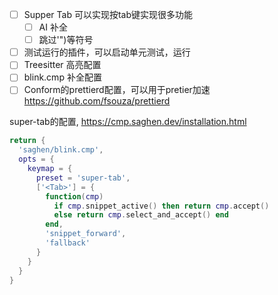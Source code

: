 - [ ] Supper Tab 可以实现按tab键实现很多功能
	- [ ] AI 补全
	- [ ] 跳过'")等符号
- [ ] 测试运行的插件，可以启动单元测试，运行
- [ ] Treesitter 高亮配置
- [ ] blink.cmp 补全配置
- [ ] Conform的prettierd配置，可以用于pretier加速 https://github.com/fsouza/prettierd

super-tab的配置, https://cmp.saghen.dev/installation.html
```lua
return {
  'saghen/blink.cmp',
  opts = {
    keymap = {
      preset = 'super-tab',
      ['<Tab>'] = {
        function(cmp)
          if cmp.snippet_active() then return cmp.accept()
          else return cmp.select_and_accept() end
        end,
        'snippet_forward',
        'fallback'
      }
    }
  }
}
```
